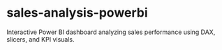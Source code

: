 # sales-analysis-powerbi
Interactive Power BI dashboard analyzing sales performance using DAX, slicers, and KPI visuals.
